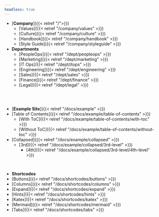 ```yaml
---
headless: true
---
```


- [**Company**]({{< relref "/">}})
  - [Values]({{< relref "/company/values" >}})
  - [Culture]({{< relref "/company/culture" >}})
  - [Handbook]({{< relref "/company/handbook" >}})
  - [Style Guide]({{< relref "/company/styleguide" >}})
- **Departments**
  - [PeopleOps]({{< relref "/dept/peopleops" >}})
  - [Marketing]({{< relref "/dept/marketing" >}})
  - [IT Ops]({{< relref "/dept/itops" >}})
  - [Engineering]({{< relref "/dept/engineering" >}})
  - [Sales]({{< relref "/dept/sales" >}})
  - [Finance]({{< relref "/dept/finance" >}})
  - [Legal]({{< relref "/dept/legal" >}})

<br /><br />
- [**Example Site**]({{< relref "/docs/example" >}})
- [Table of Contents]({{< relref "/docs/example/table-of-contents" >}})
  - [With ToC]({{< relref "/docs/example/table-of-contents/with-toc" >}})
  - [Without ToC]({{< relref "/docs/example/table-of-contents/without-toc" >}})
- [Collapsed]({{< relref "/docs/example/collapsed" >}})
  - [3rd]({{< relref "/docs/example/collapsed/3rd-level" >}})
    - [4th]({{< relref "/docs/example/collapsed/3rd-level/4th-level" >}})
<br />

- **Shortcodes**
- [Buttons]({{< relref "/docs/shortcodes/buttons" >}})
- [Columns]({{< relref "/docs/shortcodes/columns" >}})
- [Expand]({{< relref "/docs/shortcodes/expand" >}})
- [Hints]({{< relref "/docs/shortcodes/hints" >}})
- [Katex]({{< relref "/docs/shortcodes/katex" >}})
- [Mermaid]({{< relref "/docs/shortcodes/mermaid" >}})
- [Tabs]({{< relref "/docs/shortcodes/tabs" >}})
<br />
